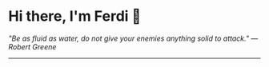 <h1>Hi there, I'm Ferdi 👋</h1>

<p><em>
  "Be as fluid as water, do not give your enemies anything solid to attack." — Robert Greene
</em></p>

---
